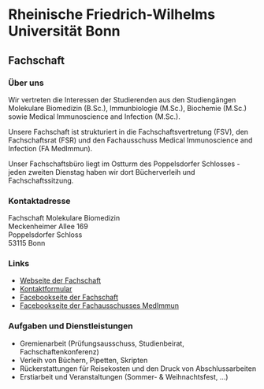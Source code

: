 # Rheinische Friedrich-Wilhelms Universität Bonn
## Fachschaft
### Über uns
Wir vertreten die Interessen der Studierenden aus den Studiengängen Molekulare Biomedizin (B.Sc.), Immunbiologie (M.Sc.), Biochemie (M.Sc.) sowie Medical Immunoscience and Infection (M.Sc.).

Unsere Fachschaft ist strukturiert in die Fachschaftsvertretung (FSV), den Fachschaftsrat (FSR) und den Fachausschuss Medical Immunoscience and Infection (FA MedImmun).

Unser Fachschaftsbüro liegt im Ostturm des Poppelsdorfer Schlosses - jeden zweiten Dienstag haben wir dort Bücherverleih und Fachschaftssitzung.
### Kontaktadresse
Fachschaft Molekulare Biomedizin <br>
Meckenheimer Allee 169 <br>
Poppelsdorfer Schloss <br>
53115 Bonn <br>

### Links
* [Webseite der Fachschaft](http://molmednet.de/www.molbiomed.de)
* [Kontaktformular](http://www.molbiomed.de/kontakt.html)
* [Facebookseite der Fachschaft](https://www.facebook.com/FSMolbiomed/)
* [Facebookseite der Fachausschusses MedImmun](https://www.facebook.com/FA.Medimmun/)

### Aufgaben und Dienstleistungen
* Gremienarbeit (Prüfungsausschuss, Studienbeirat, Fachschaftenkonferenz)
* Verleih von Büchern, Pipetten, Skripten
* Rückerstattungen für Reisekosten und den Druck von Abschlussarbeiten
* Erstiarbeit und Veranstaltungen (Sommer- & Weihnachtsfest, ...)

